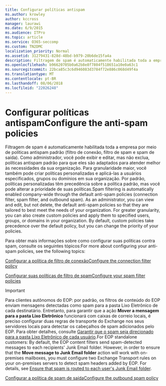 ```yaml
---
title: Configurar políticas antispam
ms.author: krowley
author: kccross
manager: laurawi
ms.date: 6/9/2015
ms.audience: ITPro
ms.topic: article
ms.service: O365-seccomp
ms.custom: TN2DMC
localization_priority: Normal
ms.assetid: 31279431-828d-48bd-b979-20b6de15fa4a
description: Filtragem de spam é automaticamente habilitada toda a empresa por meio de políticas antispam padrão (filtro de conexão, filtro de spam e spam de saída). Como administrador, você pode exibir e editar, mas não exclua, políticas antispam padrão para que eles são adaptados para atender melhor às necessidades da sua organização. Para granularidade maior, você também pode criar políticas personalizadas e aplicá-las a usuários especificados, grupos ou domínios em sua organização. Por padrão, políticas personalizadas têm precedência sobre a política padrão, mas você pode alterar a prioridade de suas políticas.
ms.openlocfilehash: b96620705b0a62b8e8f7804f518651a10e0a63c1
ms.sourcegitcommit: 22bca85c3c6d946083d3784f72e886c068d49f4a
ms.translationtype: MT
ms.contentlocale: pt-BR
ms.lasthandoff: 08/06/2018
ms.locfileid: "22026248"
---
```

# <a name="configure-the-anti-spam-policies"></a><span data-ttu-id="81bc8-106">Configurar políticas antispam</span><span class="sxs-lookup"><span data-stu-id="81bc8-106">Configure the anti-spam policies</span></span>

<span data-ttu-id="81bc8-p102">Filtragem de spam é automaticamente habilitada toda a empresa por meio de políticas antispam padrão (filtro de conexão, filtro de spam e spam de saída). Como administrador, você pode exibir e editar, mas não exclua, políticas antispam padrão para que eles são adaptados para atender melhor às necessidades da sua organização. Para granularidade maior, você também pode criar políticas personalizadas e aplicá-las a usuários especificados, grupos ou domínios em sua organização. Por padrão, políticas personalizadas têm precedência sobre a política padrão, mas você pode alterar a prioridade de suas políticas.</span><span class="sxs-lookup"><span data-stu-id="81bc8-p102">Spam filtering is automatically enabled company-wide through the default anti-spam policies (connection filter, spam filter, and outbound spam). As an administrator, you can view and edit, but not delete, the default anti-spam policies so that they are tailored to best meet the needs of your organization. For greater granularity, you can also create custom policies and apply them to specified users, groups, or domains in your organization. By default, custom policies take precedence over the default policy, but you can change the priority of your policies.</span></span> 
  
<span data-ttu-id="81bc8-111">Para obter mais informações sobre como configurar suas políticas contra spam, consulte os seguintes tópicos:</span><span class="sxs-lookup"><span data-stu-id="81bc8-111">For more about configuring your anti-spam policies, see the following topics:</span></span>
  
[<span data-ttu-id="81bc8-112">Configurar a política de filtro de conexão</span><span class="sxs-lookup"><span data-stu-id="81bc8-112">Configure the connection filter policy</span></span>](configure-the-connection-filter-policy.md)
  
[<span data-ttu-id="81bc8-113">Configurar suas políticas de filtro de spam</span><span class="sxs-lookup"><span data-stu-id="81bc8-113">Configure your spam filter policies</span></span>](configure-your-spam-filter-policies.md)
  
> [!IMPORTANT]
> <span data-ttu-id="81bc8-p103">Para clientes autônomos do EOP: por padrão, os filtros de conteúdo do EOP enviam mensagens detectadas como spam para a pasta Lixo Eletrônico de cada destinatário. Entretanto, para garantir que a ação **Mover a mensagem para a pasta Lixo Eletrônico** funcionará com caixas de correio locais, é preciso configurar duas regras de transporte do Exchange nos seus servidores locais para detectar os cabeçalhos de spam adicionados pelo EOP. Para obter detalhes, consulte [Garantir que o spam seja direcionado para a pasta Lixo Eletrônico de cada usuário](ensure-that-spam-is-routed-to-each-user-s-junk-email-folder.md).</span><span class="sxs-lookup"><span data-stu-id="81bc8-p103">For EOP standalone customers: By default, the EOP content filters send spam-detected messages to each recipients' Junk Email folder. However, in order to ensure that the **Move message to Junk Email folder** action will work with on-premises mailboxes, you must configure two Exchange Transport rules on your on-premises servers to detect spam headers added by EOP. For details, see [Ensure that spam is routed to each user's Junk Email folder](ensure-that-spam-is-routed-to-each-user-s-junk-email-folder.md).</span></span> 
  
[<span data-ttu-id="81bc8-117">Configurar a política de spam de saída</span><span class="sxs-lookup"><span data-stu-id="81bc8-117">Configure the outbound spam policy</span></span>](configure-the-outbound-spam-policy.md)
  

